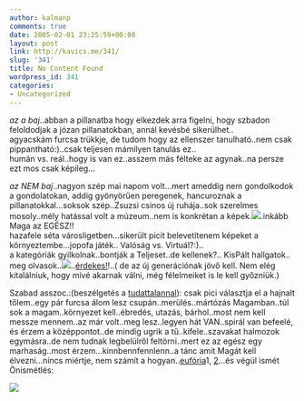 ```yaml
---
author: kalmanp
comments: true
date: 2005-02-01 23:25:59+00:00
layout: post
link: http://kavics.me/341/
slug: '341'
title: No Content Found
wordpress_id: 341
categories:
- Uncategorized
---
```


_az a baj_..abban a pillanatba hogy elkezdek arra figelni, hogy szbadon feloldodjak a józan pillanatokban, annál kevésbé sikerülhet..  
agyacskám furcsa trükkje, de tudom hogy az ellenszer tanulható..nem csak pippantható:)..csak teljesen mámilyen tanulás ez..  
humán vs. reál..hogy is van ez..asszem más félteke az agynak..na persze ezt mos csak képileg...




_az NEM baj_..nagyon szép mai napom volt...mert ameddig nem gondolkodok a gondolatokan, addig gyönyörűen peregenek, hancuroznak a pillanatokkal...soksok szép..Zsuzsi csinos új ruhája..sok szerelmes mosoly..mély hatással volt a múzeum..nem is konkrétan a képek.![](http://kavics.freeblog.hu/Files/muzjeum.jpg).inkább Maga az EGÉSZ!!  
hazafele séta városligetben...sikerült picit belevetítenem képeket a környeztembe...jopofa játék.. Valóság vs. Virtuál?:)..  
a kategóriák gyilkolnak..bontják a Teljeset..de kellenek?.. KisPált hallgatok.. meg olvasok..![](http://kavics.freeblog.hu/Files/zabhegyezo3.jpg)..[érdekes!](http://www.sulinet.hu/tart/ncikk/ad/0/3714/zabhegyezo.html)!..( de az új generációnak jövő kell. Nem elég kitalálniuk, hogy mivé akarnak válni, még félelmeiket is le kell győzniük.)




Szabad asszoc.:(beszélgetés a [tudattalannal](http://www.mimi.hu/pszichologia/tudattalan.html)): csak pici választja el a hajnalt tőlem..egy pár furcsa álom lesz csupán..merülés..mártózás Magamban..túl sok a magam..környezet kell..ébredés, utazás, bárhol..most nem kell messze mennem..az már volt..meg lesz..legyen hát VAN..spirál van befeelé, és érzem a középpontot..de mindig ugrik a tű..kifele..szavakat halmozok egymásra..de nem tudnak legbelülről feltörni..mert ez az egész egy marhaság..most érzem...kinnbennfennlenn..a tánc amit Magát kell élvezni...nincs miértje, nem számít a hogyan..[eufória](http://www.mimi.hu/drog/euforia.html)1, [2](http://les.man.ac.uk/PREST/euforia/Default.htm)...és végül ismét Önismétlés: 




![](http://kavics.freeblog.hu/Files/Tanc.jpg)
